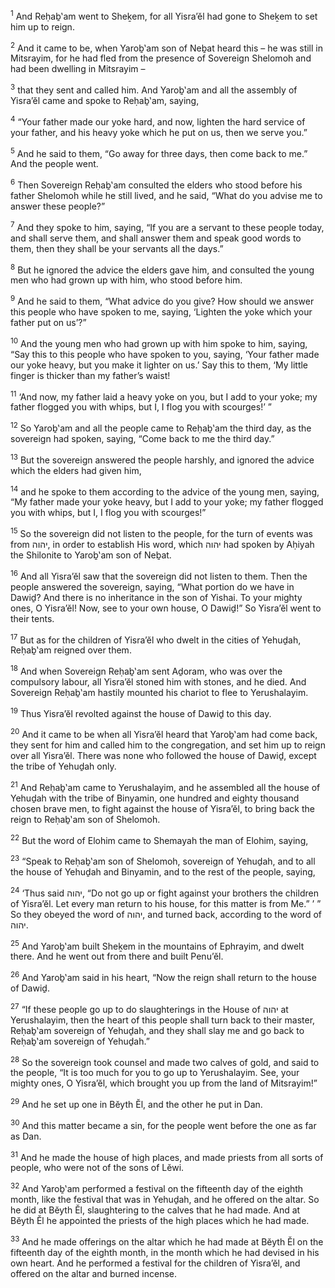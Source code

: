 <sup>1</sup> And Reḥaḇ‛am went to Sheḵem, for all Yisra’ĕl had gone to Sheḵem to set him up to reign.

<sup>2</sup> And it came to be, when Yaroḇ‛am son of Neḇat heard this – he was still in Mitsrayim, for he had fled from the presence of Sovereign Shelomoh and had been dwelling in Mitsrayim –

<sup>3</sup> that they sent and called him. And Yaroḇ‛am and all the assembly of Yisra’ĕl came and spoke to Reḥaḇ‛am, saying,

<sup>4</sup> “Your father made our yoke hard, and now, lighten the hard service of your father, and his heavy yoke which he put on us, then we serve you.”

<sup>5</sup> And he said to them, “Go away for three days, then come back to me.” And the people went.

<sup>6</sup> Then Sovereign Reḥaḇ‛am consulted the elders who stood before his father Shelomoh while he still lived, and he said, “What do you advise me to answer these people?”

<sup>7</sup> And they spoke to him, saying, “If you are a servant to these people today, and shall serve them, and shall answer them and speak good words to them, then they shall be your servants all the days.”

<sup>8</sup> But he ignored the advice the elders gave him, and consulted the young men who had grown up with him, who stood before him.

<sup>9</sup> And he said to them, “What advice do you give? How should we answer this people who have spoken to me, saying, ‘Lighten the yoke which your father put on us’?”

<sup>10</sup> And the young men who had grown up with him spoke to him, saying, “Say this to this people who have spoken to you, saying, ‘Your father made our yoke heavy, but you make it lighter on us.’ Say this to them, ‘My little finger is thicker than my father’s waist!

<sup>11</sup> ‘And now, my father laid a heavy yoke on you, but I add to your yoke; my father flogged you with whips, but I, I flog you with scourges!’ ”

<sup>12</sup> So Yaroḇ‛am and all the people came to Reḥaḇ‛am the third day, as the sovereign had spoken, saying, “Come back to me the third day.”

<sup>13</sup> But the sovereign answered the people harshly, and ignored the advice which the elders had given him,

<sup>14</sup> and he spoke to them according to the advice of the young men, saying, “My father made your yoke heavy, but I add to your yoke; my father flogged you with whips, but I, I flog you with scourges!”

<sup>15</sup> So the sovereign did not listen to the people, for the turn of events was from יהוה, in order to establish His word, which יהוה had spoken by Aḥiyah the Shilonite to Yaroḇ‛am son of Neḇat.

<sup>16</sup> And all Yisra’ĕl saw that the sovereign did not listen to them. Then the people answered the sovereign, saying, “What portion do we have in Dawiḏ? And there is no inheritance in the son of Yishai. To your mighty ones, O Yisra’ĕl! Now, see to your own house, O Dawiḏ!” So Yisra’ĕl went to their tents.

<sup>17</sup> But as for the children of Yisra’ĕl who dwelt in the cities of Yehuḏah, Reḥaḇ‛am reigned over them.

<sup>18</sup> And when Sovereign Reḥaḇ‛am sent Aḏoram, who was over the compulsory labour, all Yisra’ĕl stoned him with stones, and he died. And Sovereign Reḥaḇ‛am hastily mounted his chariot to flee to Yerushalayim.

<sup>19</sup> Thus Yisra’ĕl revolted against the house of Dawiḏ to this day.

<sup>20</sup> And it came to be when all Yisra’ĕl heard that Yaroḇ‛am had come back, they sent for him and called him to the congregation, and set him up to reign over all Yisra’ĕl. There was none who followed the house of Dawiḏ, except the tribe of Yehuḏah only.

<sup>21</sup> And Reḥaḇ‛am came to Yerushalayim, and he assembled all the house of Yehuḏah with the tribe of Binyamin, one hundred and eighty thousand chosen brave men, to fight against the house of Yisra’ĕl, to bring back the reign to Reḥaḇ‛am son of Shelomoh.

<sup>22</sup> But the word of Elohim came to Shemayah the man of Elohim, saying,

<sup>23</sup> “Speak to Reḥaḇ‛am son of Shelomoh, sovereign of Yehuḏah, and to all the house of Yehuḏah and Binyamin, and to the rest of the people, saying,

<sup>24</sup> ‘Thus said יהוה, “Do not go up or fight against your brothers the children of Yisra’ĕl. Let every man return to his house, for this matter is from Me.” ’ ” So they obeyed the word of יהוה, and turned back, according to the word of יהוה.

<sup>25</sup> And Yaroḇ‛am built Sheḵem in the mountains of Ephrayim, and dwelt there. And he went out from there and built Penu’ĕl.

<sup>26</sup> And Yaroḇ‛am said in his heart, “Now the reign shall return to the house of Dawiḏ.

<sup>27</sup> “If these people go up to do slaughterings in the House of יהוה at Yerushalayim, then the heart of this people shall turn back to their master, Reḥaḇ‛am sovereign of Yehuḏah, and they shall slay me and go back to Reḥaḇ‛am sovereign of Yehuḏah.”

<sup>28</sup> So the sovereign took counsel and made two calves of gold, and said to the people, “It is too much for you to go up to Yerushalayim. See, your mighty ones, O Yisra’ĕl, which brought you up from the land of Mitsrayim!”

<sup>29</sup> And he set up one in Bĕyth Ĕl, and the other he put in Dan.

<sup>30</sup> And this matter became a sin, for the people went before the one as far as Dan.

<sup>31</sup> And he made the house of high places, and made priests from all sorts of people, who were not of the sons of Lĕwi.

<sup>32</sup> And Yaroḇ‛am performed a festival on the fifteenth day of the eighth month, like the festival that was in Yehuḏah, and he offered on the altar. So he did at Bĕyth Ĕl, slaughtering to the calves that he had made. And at Bĕyth Ĕl he appointed the priests of the high places which he had made.

<sup>33</sup> And he made offerings on the altar which he had made at Bĕyth Ĕl on the fifteenth day of the eighth month, in the month which he had devised in his own heart. And he performed a festival for the children of Yisra’ĕl, and offered on the altar and burned incense.

